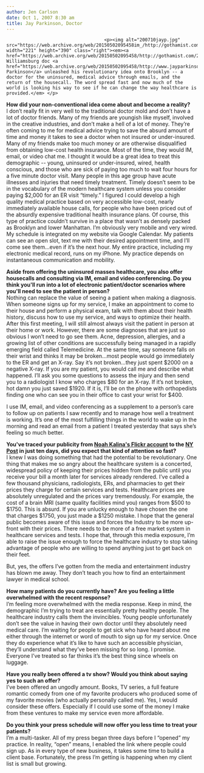 ```yaml
---
author: Jen Carlson
date: Oct 1, 2007 8:30 am
title: Jay Parkinson, Doctor
---
```


	
										<p><img alt="200710jayp.jpg" src="https://web.archive.org/web/20150502095458im_/http://gothamist.com/attachments/arts_jen/200710jayp.jpg" width="221" height="390" class="right"><em><a href="https://web.archive.org/web/20150502095458/http://gothamist.com/2007/09/21/paging_dr_parki.php">Recently</a> Williamsburg doc <a href="https://web.archive.org/web/20150502095458/http://www.jayparkinsonmd.com/">Jay Parkinson</a> unleashed his revolutionary idea onto Brooklyn -- a doctor for the uninsured, medical advice through emails, and the return of the housecall. The word spread fast and now much of the world is looking his way to see if he can change the way healthcare is provided.</em> </p>

<p><strong>How did your non-conventional idea come about and become a reality?</strong>  <br>
I don&#x2019;t really fit in very well to the traditional doctor mold and don&#x2019;t have a lot of doctor friends.  Many of my friends are youngish like myself, involved in the creative industries, and don&#x2019;t make a hell of a lot of money.  They&#x2019;re often coming to me for medical advice trying to save the absurd amount of time and money it takes to see a doctor when not insured or under-insured.  Many of my friends make too much money or are otherwise disqualified from obtaining low-cost health insurance.  Most of the time, they would IM, email, or video chat me.  I thought it would be a great idea to treat this demographic -- young, uninsured or under-insured, wired, health conscious, and those who are sick of paying too much to wait four hours for a five minute doctor visit.  Many people in this age group have acute illnesses and injuries that need timely treatment.  Timely doesn&#x2019;t seem to be in the vocabulary of the modern healthcare system unless you consider paying $2,000 for an ER visit &#x201C;timely.&#x201D;  I figured I could develop a high quality medical practice based on very accessible low-cost, nearly immediately available house calls, for people who have been priced out of the absurdly expensive traditional health insurance plans.  Of course, this type of practice couldn&#x2019;t survive in a place that wasn&#x2019;t as densely packed as Brooklyn and lower Manhattan.  I&#x2019;m obviously very mobile and very wired.  My schedule is integrated on my website via Google Calendar.  My patients can see an open slot, text me with their desired appointment time, and I&#x2019;ll come see them...even if it&#x2019;s the next hour.  My entire practice, including my electronic medical record, runs on my iPhone.  My practice depends on instantaneous communication and mobility.     </p>

<p><strong>Aside from offering the uninsured masses healthcare, you also offer housecalls and consulting via IM, email and video conferencing. Do you think you&apos;ll run into a lot of electronic patient/doctor scenarios where you&apos;ll need to see the patient in person?</strong>  <br>
Nothing can replace the value of seeing a patient when making a diagnosis.  When someone signs up for my service, I make an appointment to come to their house and perform a physical exam, talk with them about their health history, discuss how to use my service, and ways to optimize their health.  After this first meeting, I will still almost always visit the patient in person at their home or work.  However, there are some diagnoses that are just so obvious I won&#x2019;t need to go see them.  Acne, depression, allergies, and a growing list of other conditions are successfully being managed in a rapidly emerging field called Telemedicine.  At the same time, say someone falls on their wrist and thinks it may be broken...most people would go immediately to the ER and get an X-ray.  Say it&#x2019;s not broken...they just spent $2000 on a negative X-ray.  If you are my patient, you would call me and describe what happened.  I&#x2019;ll ask you some questions to assess the injury and then send you to a radiologist I know who charges $80 for an X-ray.  If it&#x2019;s not broken, hot damn you just saved $1920.  If it is, I&#x2019;ll be on the phone with orthopedists finding one who can see you in their office to cast your wrist for $400. </p>

<p>I use IM, email, and video conferencing as a supplement to a person&#x2019;s care to follow up on patients I saw recently and to manage how well a treatment is working.  It&#x2019;s one of the most fulfilling things in the world to wake up in the morning and read an email from a patient I treated yesterday that says she&#x2019;s feeling so much better.  </p>

<p><strong>You&apos;ve traced your publicity from <a href="https://web.archive.org/web/20150502095458/http://www.flickr.com/photos/noahkalina/1376021247">Noah Kalina&apos;s Flickr account</a> to the <a href="https://web.archive.org/web/20150502095458/http://www.nypost.com/seven/09232007/news/regionalnews/docs_chat_scan.htm">NY Post</a> in just ten days, did you expect that kind of attention so fast?</strong><br>
I knew I was doing something that had the potential to be revolutionary.  One thing that makes me so angry about the healthcare system is a concerted, widespread policy of keeping their prices hidden from the public until you receive your bill a month later for services already rendered.  I&#x2019;ve called a few thousand physicians, radiologists, ERs, and pharmacies to get their prices they charge for certain services and tests.  Healthcare prices are absolutely unregulated and the prices vary tremendously.  For example, the cost of a brain MRI (same quality facilities mind you) ranges from $500 to $1750.  This is absurd.  If you are unlucky enough to have chosen the one that charges $1750, you just made a $1250 mistake.  I hope that the general public becomes aware of this issue and forces the Industry to be more up-front with their prices.  There needs to be more of a free market system in healthcare services and tests.  I hope that, through this media exposure, I&#x2019;m able to raise the issue enough to force the healthcare industry to stop taking advantage of people who are willing to spend anything just to get back on their feet.</p>

<p>But, yes, the offers I&#x2019;ve gotten from the media and entertainment industry has blown me away.  They don&#x2019;t teach you how to find an entertainment lawyer in medical school.</p>

<p><strong>How many patients do you currently have? Are you feeling a little overwhelmed with the recent response?</strong><br>
I&#x2019;m feeling more overwhelmed with the media response.  Keep in mind, the demographic I&#x2019;m trying to treat are essentially pretty healthy people.  The healthcare industry calls them the invincibles.  Young people unfortunately don&#x2019;t see the value in having their own doctor until they absolutely need medical care.  I&#x2019;m waiting for people to get sick who have heard about me either through the internet or word of mouth to sign up for my service.  Once they do experience what it&#x2019;s like to have such an accessible physician, they&#x2019;ll understand what they&#x2019;ve been missing for so long.  I promise.  Everyone I&#x2019;ve treated so far thinks it&#x2019;s the best thing since wheels on luggage.   </p>

<p><strong>Have you really been offered a tv show? Would you think about saying yes to such an offer?</strong><br>
I&#x2019;ve been offered an ungodly amount.  Books, TV series, a full feature romantic comedy from one of my favorite producers who produced some of my favorite movies (who actually personally called me).  Yes, I would consider these offers.  Especially if I could use some of the money I make from these ventures to make my service even more affordable. </p>

<p><strong>Do you think your press schedule will now offer you less time to treat your patients?</strong><br>
I&#x2019;m a multi-tasker.  All of my press began three days before I &#x201C;opened&#x201D; my practice.  In reality, &#x201C;open&#x201D; means, I enabled the link where people could sign up.  As in every type of new business, it takes some time to build a client base.  Fortunately, the press I&#x2019;m getting is happening when my client list is small but growing.   </p>					
										
									
				